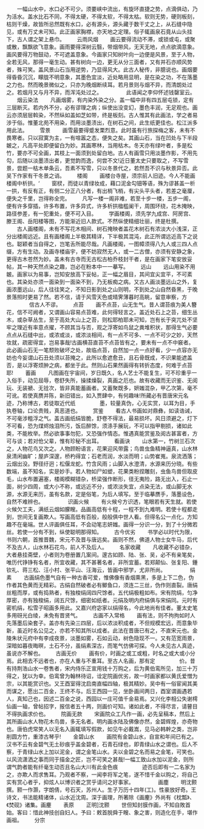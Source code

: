 <!-- { "loadSidebar": true } -->
　　一幅山水中，水口必不可少。须要峡中流出，有旋环直捷之势，点滴俱动，乃为活水。盖水比石不同，不得太硬，不得太软，不得太枯。软则无势，硬则板刻，枯则干燥，故皆所忌然既有水口，必有源头，源头藏于数干丈之上，从石缝中隐见，或有万丈未可知。此正画家胸襟，亦天地之定理。俗子辄画泉石竟从山头挂下，古人谓之架上悬巾。
　　云雨风烟
　　画云要得流动不滞，或锁或屯，或聚或散，飘飘欲飞意象。画雨要得深树云翳，带烟带风，无天无地，点点欲滴意象。画风要得万物鼓动，不可遮盖意象。今画家只知树叶向一边便是风景，至于人物，全若无风，那得一毫生动。甚有树向一边，更无从分三面者，又有并石亦顺风势者，殊可笑。盖风景山石当用逆势，乃显得风大。此古人秘传，非臆说也。画烟要得昏昏沉沉，矇胧不明意象，其墨色宜淡，近处略用显明，是在染之功，不在落墨之力也。然而晚景微似之，只亦为晚烟断续耳。若月景则与烟不异，而清朗处过之。若烟月又与月不异，而浑沌处过之。
　　
　　此语闻之李仰怀述钱罄室云。
　　烟云染法
　　凡画烟雾，有内染外染之分。盖一幅中非有四五层屯锁，定有三层断灭。若内外不分，必有谬理之病；纵使出没变幻，墨色丰润，无足观也。画云亦须层层斡染，不然纵如盖如芝如带，终是板刻。古人惟其有此画法，学之者易涉于俗。惟董北苑不用染，而用淡墨渍出，在树石之间，此生纸更佳也。松江派多用此法。
　　雪景
　　画雪最要得蹙发栗烈意。此时虽有行旅探梅之客，未有不畏寒者。只以寂寞为主，一有喧嚣之态，便失之矣。其画山石，当在凹处与下半段皴之，凡高平处即便留白为妙。其画寒林，当用枯木。冬天亦有绿叶者，多是松竹，要亦不可全画，其枝上一面须到处留白地。古人有画雪只用淡墨作影，不用先勾，后随以淡墨渍出者，更觉韵而逸，何尝不文!近日董太史只要取之，不写雪景，尝题一枯木单条云，吾素不写雪，只以冬景代之，若然吾不识与秋景异否。此吴下作家有干冬景之诮。
　　楼阁
　　画楼台寺屋，须宗前人旧迹。今人不能画楼阁中析拱。‘
　　窗棂，而徒以青绿妆成，藉口泥金勾钿等语，殊为谬甚盖一析一拱，有反有正，有侧二分正八分者，有出梢飞梢，有尖头平头者，若差之毫厘，便失之千里，岂得称全完。
　　凡写一楼一阁非难，若至十步一楼，五步一阁，便有许多穿插，许多布置，许多异式，许多析拱楹槛阑干，周围环绕，花木掩映，路径参差，有一犯重处，便不可入目。
　　学画楼阁，须先学九成宫、阿房宫、滕王阁、岳阳楼等图，方能渐近旧人款式。不然纵使精细壮丽，终是杜撰。
　　古人画楼阁，未有不写花木相间、树石掩映者盖花木树石有浓淡大小浅深，正分出楼阁远近。且有画楼阁上半极其精详，下半极其混沌，此正所谓远近高下之说也。聪颖者当自得之，岂笔舌所能尽哉。凡画楼阁，一图幛须得八九人或三四人点缀，方有生动。及画寺楼庙宇，便不妨寂然无人，或一二古僧，亦须有安静之象，更得古木苍然为妙。盖未有古寺而无古松古柏乔枝封干者，是在画家下笔安放妥帖，其一种天然点染之趣，岂必在粉本中一一摹写。
　　远山
　　远山用染不用皴。画家以为易事，岂知安放高下妥帖，正一幅之眉目，其间宜尖宜平，不可紊也。其染处亦须一面染到一面染不到，乃无板痴之病。又古人画淡墨远山之外，复画浓墨远山，后人往往笑之，不知日影到处之山则明，不到处之山自然昏黑，于晚景落照时更易了然。若不信，请于风雪天色或晴霁薄暮时高眺，留意审察，方
　　
　　信古人不谬。
　　点苔
　　画不点苔，山无生气。昔人谓苔痕为美人簪花，信不可阙者，又谓画山容易点苔难，此何得轻言之。盖近处石上之苔，细生丛木，或杂草丛生，至于高处大山上之苔，则松耶柏耶未可知，岂有长于突兀处不坚牢之理近有率意点擢，不顾其当与否，观之浮寄如鸟鼠之粪堆积状，那得生气必要点点从石缝中出，或浓或淡，或浓淡相间，有一点不可多、一点不可少之妙，天然妆就，疏密得宜，岂易事哉!古画横苔直苔不点苔皆有之，要未有一点不中竅者。此必画山石无一笔颓败破坏之处，故临点苔，自然加一点一点好看，少一点容亦无妨也今妄谓山石丑处须以苔掩之，此所以愈遮愈丑，且石骨既成，不识果能遮盖否，是以浮寄烦肿之病，都坐于此。然则山石果然画得有转折态度，何难于点苔耶!
　　蓄画
　　凡图画在宇宙间，岁日既久，名人艺士不能复生，可不珍重乎一入俗手，动见屈辱，卷舒失所，操揉燥裂，真画之厄也。故有收藏而无识鉴、无阅玩、无装褫、无铨次，皆非真能蓄画者。又蓄聚既多，妍媸混杂，甲乙次第，毫不可讹。若使真赝并陈，新旧错出，如入贾肆中，有何趣味!所藏必有晋唐宋元名迹，乃称博古，若徒取近代纸
　　
　　墨，较量真伪，心无实赏，以耳为目，手执卷轴，口论贵贱，真恶道也。
　　赏鉴
　　看古人书画如对鼎彝，如读诰诫，不可毫涉粗浮之气。盖古画纸绢皆脆，舒卷不得法，最易损坏。风日须避之，灯下不可看，恐为煤烬烛泪所污，饭后醉馀，须涤手展玩，不可以指甲剔损，诸如此类，不能枚举。然必欲事事勿犯，又恐强作情态。惟遇真能赏鉴及阅古甚富者，方可与谈；若对伧父辈，惟有珍秘不出耳。
　　看画诀
　　山水第一，竹树兰石次之，人物花鸟又次之。人物顾盼语言，花果迎风带露；鸟兽虫鱼精神逼真，山水林泉清闲幽旷；屋庐深邃，桥杓得宜；石老而润，水淡而明；山势崔嵬。泉流洒落；云烟出没。野径纡迥；松偃龙蛇。竹含风雨；山脚入水澄清，水源来历分晓。有些数端，虽不知名，实是妙手。若人物如尸如塑，花果类粉捏雕刻，虫鱼鸟兽但取皮毛，山水布置遍塞，楼阁模糊错杂，桥梁强作断形，径无夷险，路无出入，石止一面，树少四周，或大小不称，或远近不分，或浓淡失宜，点染无法，或山脚无水源，水源无来历，虽有名款，定是俗笔，为后人填写。至于临摹赝手，落墨设色，自然不难辨也。
　　
　　识画火候
　　有火候兮方识透，笔眼若有天生就。若使火候欠工夫，满纸云烟如朦瞍。品画高低有十程，一程不到九难明。若使十程都走到，世间无复画欺人。写画高低有百般，般般俱中世人看。但得名公一点化，方知趣不在毫端。世人评画俱任耳，不会动笔志妍媸。画得一分识一分，到了十分微若丝。若使一分有不到，纵使聪明那得知。
　　古今优劣
　　书学必以时代为限，书则六朝，首推晋魏，宋元不及晋与唐远矣。画则不然，佛道人物士女牛马，后代不及古人，山水林石花鸟，前人不及后人。
　　名家收藏
　　凡收藏不必错杂，大者悬挂斋壁，小者则为卷册置几案间。邃古如顾、陆、张、吴，必不有亲笔矣，唯历代铮铮有名者，所宜收藏，其不甚著名者，非所宜蓄。若郑颠仙、张复阳、鍾钦礼、蒋三松、汪小村、张平山、汪海云，皆画中邪学，尤非所尚。
　　
　　绢素
　　古画绢色墨气自有一种古香可爱，惟佛像有香烟熏黑，多是上下二色，伪作者其色黄而无精彩。古绢自然破者必有鲫鱼口，须连二三丝，伪作则直裂。唐绢丝粗而厚，或有捣熟者，有独梭绢阔四尺馀者。五代绢极粗如布。宋有院绢，匀净厚密，亦有独梭绢，阔五尺馀，细密如纸者。元绢及明内府绢俱与宋绢同。元时有密机绢，松雪子昭画多用此。又嘉兴府宓家以绢得名，今此地尚有佳者。董太史笔多用砑光白绫，未免有晋贤气。
　　古画不入常格
　　画有法，则不拘拘如时人先落墨后染套子。盖亦有先染三四层，后以浓淡积成者，不但规模宏远，而意象毕新，虽近时名公见之，亦若不知其所以成者。此法在晋唐已有之，不直宋元也。金陵朱状元府中有李成夜景，淡墨如雾，石如云动，树色隐现不一。又有范宽雨景，深暗如暮夜晦暝，土石不分，虽绢素深古，而笔气仿佛可探。今人未见古人真迹，虽说亦不解也。
　　古画无价
　　画有价，时画之或工或粗，时名之或大或小分焉。此相去不远者也，亦在人重与不重耳。至古人名画，那有定
　　
　　价。昔有持荆浩山水一卷售者，宋内侍乐正宣用钱十万购之，后为黄伯鸾所见，加三十万得之，犹以为幸。伯鸾曾为翰林待诏，诠定院画优劣，故一时画家都以黄氏爱憎为宗，以其能赏识也。又王酉室得沈启南直幅四轴，极其精妙。吴中有一俗宦闻其美而谋之，愿出二百金，王终不与。后王西园一见，坐卧画间两日，酉室谓画遇若人，真知己也，因述二百金之说，西园以一庄可值千金易焉。又兴化李相公失谢樗仙画一轴，曾帖招字，报信者五十两，则画价可知。诸如此者，不得尽言，请瞽目不得执画求价也。
　　院画无款
　　宋画院众工凡作一画，必先呈稿本，然后上其所画山水人物花木鸟兽，多无名者。明内画水陆及佛像亦然，金碧辉煌，亦奇物也。唐伯虎常笑人以无名入画辄填写假款，如见牛必戴嵩，见马必韩幹之类，岂非削圆方竹，重漆古琴乎!
　　金碧山水
　　画院有金碧山水，自宣和年间已有之。汉书不云有金碧气无土砂痕乎盖金碧者，石青石绿也，即青绿山水之谓也。后人不察，于青绿山水上加以泥金，谓之金笔山水。夫以金碧之名而易之金笔，可笑也。以风流潇洒之事而同于描金之匠，岂不可笑之甚哉!一幅工致山水加以泥金，则所谓气韵者能有纤毫生动否且名山大川有此金色痕
　　
　　迹否后即有一二名家为之，亦欺人而求售耳。乃观者不察，一闻李将军之笔，遂不惜千金以购之，将自己实有赏心者乎，抑炫人以博识者之赏乎请问之好事家。
　　
　　画塵
　　明沈颢撰。颢一作灏，字朗倩，号石天，苏州人。生子万历十四年(工)。性豪放好奇。王诗文，书法能精诸体，山水近沈周。深于画理，所著除《画麈》外尚有《枕瓢》、《焚砚》诸集。画麈
　　表原
　　正明]沈颢
　　世但知封膜作画，不知自敗首始。客曰：惜此神技创自妇人。予曰：敕首脱舜于瞍、象之害，则造化在手，堪作画祖。
　　分宗
